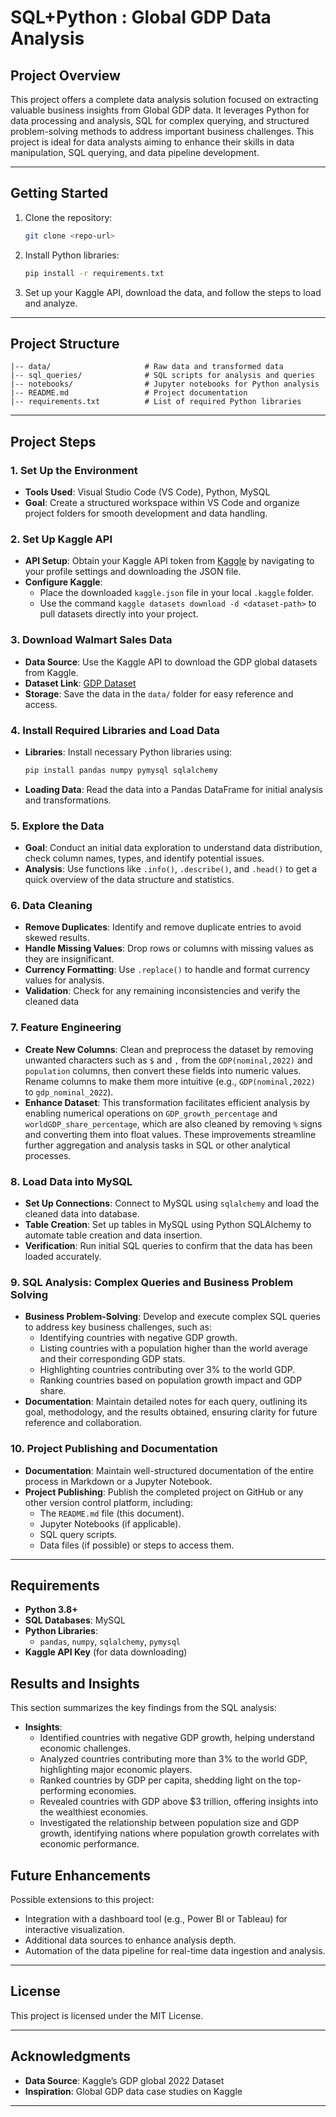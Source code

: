 # SQL+Python : Global GDP Data Analysis

## Project Overview


This project offers a complete data analysis solution focused on extracting valuable business insights from Global GDP data. It leverages Python for data processing and analysis, SQL for complex querying, and structured problem-solving methods to address important business challenges. This project is ideal for data analysts aiming to enhance their skills in data manipulation, SQL querying, and data pipeline development.

---
## Getting Started

1. Clone the repository:
   ```bash
   git clone <repo-url>
   ```
2. Install Python libraries:
   ```bash
   pip install -r requirements.txt
   ```
3. Set up your Kaggle API, download the data, and follow the steps to load and analyze.

---

## Project Structure

```plaintext
|-- data/                     # Raw data and transformed data
|-- sql_queries/              # SQL scripts for analysis and queries
|-- notebooks/                # Jupyter notebooks for Python analysis
|-- README.md                 # Project documentation
|-- requirements.txt          # List of required Python libraries
```
---


## Project Steps

### 1. Set Up the Environment
   - **Tools Used**: Visual Studio Code (VS Code), Python, MySQL
   - **Goal**: Create a structured workspace within VS Code and organize project folders for smooth development and data handling.

### 2. Set Up Kaggle API
   - **API Setup**: Obtain your Kaggle API token from [Kaggle](https://www.kaggle.com/) by navigating to your profile settings and downloading the JSON file.
   - **Configure Kaggle**: 
      - Place the downloaded `kaggle.json` file in your local `.kaggle` folder.
      - Use the command `kaggle datasets download -d <dataset-path>` to pull datasets directly into your project.

### 3. Download Walmart Sales Data
   - **Data Source**: Use the Kaggle API to download the GDP global datasets from Kaggle.
   - **Dataset Link**: [GDP Dataset](https://www.kaggle.com/datasets/muneebqureshi3131/gdp-by-country)
   - **Storage**: Save the data in the `data/` folder for easy reference and access.

### 4. Install Required Libraries and Load Data
   - **Libraries**: Install necessary Python libraries using:
     ```bash
     pip install pandas numpy pymysql sqlalchemy 
     ```
   - **Loading Data**: Read the data into a Pandas DataFrame for initial analysis and transformations.

### 5. Explore the Data
   - **Goal**: Conduct an initial data exploration to understand data distribution, check column names, types, and identify potential issues.
   - **Analysis**: Use functions like `.info()`, `.describe()`, and `.head()` to get a quick overview of the data structure and statistics.

### 6. Data Cleaning
   - **Remove Duplicates**: Identify and remove duplicate entries to avoid skewed results.
   - **Handle Missing Values**: Drop rows or columns with missing values as they are insignificant.
   - **Currency Formatting**: Use `.replace()` to handle and format currency values for analysis.
   - **Validation**: Check for any remaining inconsistencies and verify the cleaned data

### 7. Feature Engineering
   - **Create New Columns**: Clean and preprocess the dataset by removing unwanted characters such as `$` and `,` from the `GDP(nominal,2022)` and `population` columns, then convert these fields into numeric values. Rename columns to make them more intuitive (e.g., `GDP(nominal,2022)` to `gdp_nominal_2022`).
   - **Enhance Dataset**: This transformation facilitates efficient analysis by enabling numerical operations on `GDP_growth_percentage` and `worldGDP_share_percentage`, which are also cleaned by removing `%` signs and converting them into float values. These improvements streamline further aggregation and analysis tasks in SQL or other analytical processes.

### 8. Load Data into MySQL
   - **Set Up Connections**: Connect to MySQL using `sqlalchemy` and load the cleaned data into database.
   - **Table Creation**: Set up tables in MySQL using Python SQLAlchemy to automate table creation and data insertion.
   - **Verification**: Run initial SQL queries to confirm that the data has been loaded accurately.

### 9. SQL Analysis: Complex Queries and Business Problem Solving
   - **Business Problem-Solving**: Develop and execute complex SQL queries to address key business challenges, such as:
     - Identifying countries with negative GDP growth.
     - Listing countries with a population higher than the world average and their corresponding GDP stats.
     - Highlighting countries contributing over 3% to the world GDP.
     - Ranking countries based on population growth impact and GDP share.
   - **Documentation**: Maintain detailed notes for each query, outlining its goal, methodology, and the results obtained, ensuring clarity for future reference and collaboration.

### 10. Project Publishing and Documentation
   - **Documentation**: Maintain well-structured documentation of the entire process in Markdown or a Jupyter Notebook.
   - **Project Publishing**: Publish the completed project on GitHub or any other version control platform, including:
     - The `README.md` file (this document).
     - Jupyter Notebooks (if applicable).
     - SQL query scripts.
     - Data files (if possible) or steps to access them.

---

## Requirements

- **Python 3.8+**
- **SQL Databases**: MySQL
- **Python Libraries**:
  - `pandas`, `numpy`, `sqlalchemy`, `pymysql`
- **Kaggle API Key** (for data downloading)


## Results and Insights

This section summarizes the key findings from the SQL analysis:

- **Insights**: 
  - Identified countries with negative GDP growth, helping understand economic challenges.
  - Analyzed countries contributing more than 3% to the world GDP, highlighting major economic players.
  - Ranked countries by GDP per capita, shedding light on the top-performing economies.
  - Revealed countries with GDP above $3 trillion, offering insights into the wealthiest economies.
  - Investigated the relationship between population size and GDP growth, identifying nations where population growth correlates with economic performance.


## Future Enhancements

Possible extensions to this project:
- Integration with a dashboard tool (e.g., Power BI or Tableau) for interactive visualization.
- Additional data sources to enhance analysis depth.
- Automation of the data pipeline for real-time data ingestion and analysis.

---

## License

This project is licensed under the MIT License. 

---

## Acknowledgments

- **Data Source**: Kaggle’s GDP global 2022 Dataset
- **Inspiration**: Global GDP data case studies on Kaggle

---
